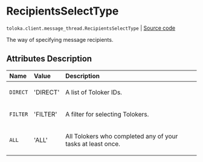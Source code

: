 # RecipientsSelectType
`toloka.client.message_thread.RecipientsSelectType` | [Source code](https://github.com/Toloka/toloka-kit/blob/v1.2.1/src/client/message_thread.py#L20)

The way of specifying message recipients.

## Attributes Description

| Name | Value | Description |
| :------| :-----------| :----------| 
`DIRECT`|'DIRECT'|<p>A list of Toloker IDs.</p>
`FILTER`|'FILTER'|<p>A filter for selecting Tolokers.</p>
`ALL`|'ALL'|<p>All Tolokers who completed any of your tasks at least once.</p>
